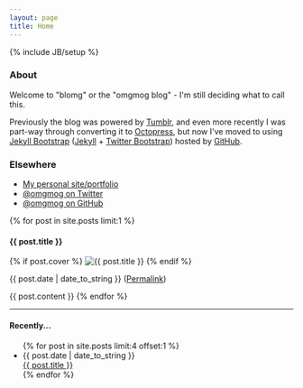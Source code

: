```yaml
---
layout: page
title: Home
---
```

{% include JB/setup %}
<div class="row">
  <span class="span4">
    <h3>About</h3>
    <p>Welcome to "blomg" or the "omgmog blog" - I'm still deciding what to call this.</p>
    <p>Previously the blog was powered by <a href="http://www.tumblr.com" target="_blank">Tumblr</a>, and even more recently I was part-way through converting it to <a href="http://octopress.org/" target="_blank">Octopress</a>, but now I've moved to using <a href="http://jekyllbootstrap.com/" target="_blank">Jekyll Bootstrap</a> (<a href="http://jekyllrb.com/" target="_blank">Jekyll</a> + <a href="http://twitter.github.com/bootstrap/" target="_blank">Twitter Bootstrap</a>) hosted by <a href="http://pages.github.com" target="_blank">GitHub</a>.</p>
    <h3>Elsewhere</h3>
    <ul>
      <li><a href="http://omgmog.net">My personal site/portfolio</a></li>
      <li><a href="http://twitter.com/omgmog">@omgmog on Twitter</a></li>
      <li><a href="http://github.com/omgmog">@omgmog on GitHub</a></li>
    </ul>
  </span>
  <span class="span10">
    <div class="latest_post">
      {% for post in site.posts limit:1 %}
        <h4>{{ post.title }}</h4>
        {% if post.cover %}
          <img src="{{ post.cover }}" alt="{{ post.title }}" class="post_cover" width="{% if post.cover_width %}{{ post.cover_width }}{% else %}520px{% endif %}"/>
        {% endif %}
        <p class="post_meta">{{ post.date | date_to_string }} (<a href="{{ BASE_PATH }}{{ post.url }}">Permalink</a>)</p>
        {{ post.content }}
      {% endfor %}
    </div>
    <hr />
    <h4>Recently...</h4>
    <ul class="recent_posts">
      {% for post in site.posts limit:4 offset:1 %}
        <li class="{% cycle nil,'margin_left' %}">
          <span>{{ post.date | date_to_string }}</span><br /><a href="{{ BASE_PATH }}{{ post.url }}">{{ post.title }}</a>
        </li>
      {% endfor %}
    </ul>
  </span>
</div>